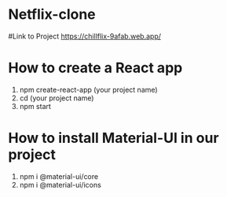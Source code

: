 # Netflix-clone
#Link to Project
https://chillflix-9afab.web.app/
# How to create a React app
1. npm create-react-app (your project name)
2. cd (your project name)
3. npm start
# How to install Material-UI in our project
1. npm i @material-ui/core
2. npm i @material-ui/icons

